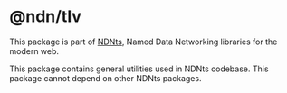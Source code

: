 # @ndn/tlv

This package is part of [NDNts](https://yoursunny.com/p/NDNts/), Named Data Networking libraries for the modern web.

This package contains general utilities used in NDNts codebase.
This package cannot depend on other NDNts packages.
